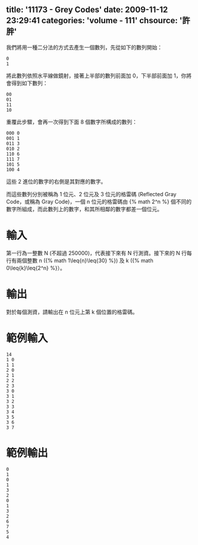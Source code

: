 title: '11173 - Grey Codes'
date: 2009-11-12 23:29:41
categories: 'volume - 111'
chsource: '許胖'
---

我們將用一種二分法的方式去產生一個數列，先從如下的數列開始：

``` text
0
1
```

<!-- more -->

將此數列依照水平線做鏡射，接著上半部的數列前面加 0，下半部前面加 1，你將會得到如下數列：

``` text
00
01
11
10
```

重覆此步驟，會再一次得到下面 8 個數字所構成的數列：

``` text
000 0
001 1
011 3
010 2
110 6
111 7
101 5
100 4
```

這些 2 進位的數字的右側是其對應的數字。

而這些數列分別被稱為 1 位元、2 位元及 3 位元的格雷碼 (Reflected Gray Code，或稱為 Gray Code)，一個 n 位元的格雷碼由 {% math 2^n %} 個不同的數字所組成，而此數列上的數字，和其所相鄰的數字都差一個位元。

# 輸入

第一行為一整數 N (不超過 250000)，代表接下來有 N 行測資。接下來的 N 行每行有兩個整數 n ({% math 1\leq{n}\leq{30} %}) 及 k ({% math 0\leq{k}\leq{2^n} %}）。

# 輸出

對於每個測資，請輸出在 n 位元上第 k 個位置的格雷碼。

# 範例輸入

``` text
14
1 0
1 1
2 0
2 1
2 2
2 3
3 0
3 1
3 2
3 3
3 4
3 5
3 6
3 7
```

# 範例輸出

``` text
0
1
0
1
3
2
0
1
3
2
6
7
5
4
```